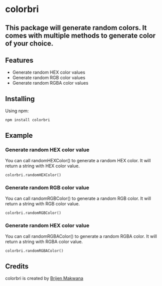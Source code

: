 # colorbri

## This package will generate random colors. It comes with multiple methods to generate color of your choice.

## Features

- Generate random HEX color values
- Generate random RGB color values
- Generate random RGBA color values

## Installing

Using npm:

```
npm install colorbri
```

## Example

### Generate random HEX color value

You can call randomHEXColor() to generate a random HEX color. It will return a string with HEX color value.

```
colorbri.randomHEXColor()
```

### Generate random RGB color value

You can call randomRGBColor() to generate a random RGB color. It will return a string with RGB color value.

```
colorbri.randomRGBColor()
```

### Generate random HEX color value

You can call randomRGBAColor() to generate a random RGBA color. It will return a string with RGBA color value.

```
colorbri.randomRGBAColor()
```

## Credits

colorbri is created by [Brijen Makwana](https://brijenmakwana.vercel.app/)


